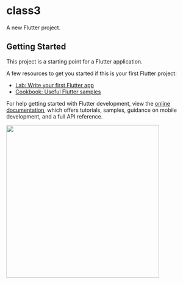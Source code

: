 # class3

A new Flutter project.

## Getting Started

This project is a starting point for a Flutter application.

A few resources to get you started if this is your first Flutter project:

- [Lab: Write your first Flutter app](https://docs.flutter.dev/get-started/codelab)
- [Cookbook: Useful Flutter samples](https://docs.flutter.dev/cookbook)

For help getting started with Flutter development, view the
[online documentation](https://docs.flutter.dev/), which offers tutorials,
samples, guidance on mobile development, and a full API reference.
 <p>
 <img src ="https://user-images.githubusercontent.com/114207033/216512804-2e629dde-b7de-405a-8dfa-647bdaa5f1a8.png"height="400px"width="400px">
 </p>
